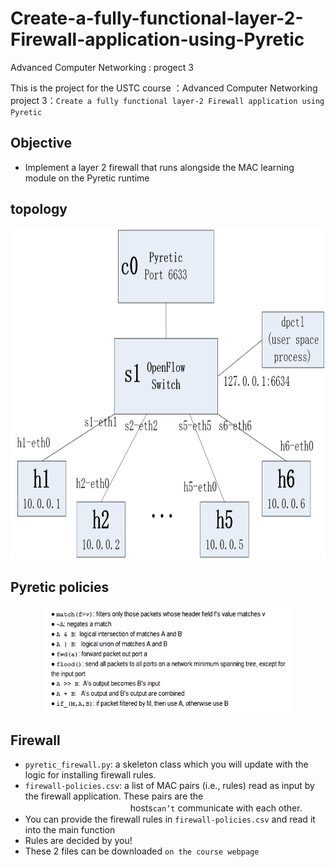 # Create-a-fully-functional-layer-2-Firewall-application-using-Pyretic
Advanced Computer Networking : progect 3

This is the project for the USTC course ：Advanced Computer Networking  
project 3：`Create a fully functional layer-2 Firewall application using Pyretic`

## Objective
  * Implement a layer 2 firewall that runs alongside the MAC learning module on the Pyretic runtime

## topology
<div align=center>
    <img width="759" height="530" src="https://github.com/fox6666/Create-a-fully-functional-layer-2-Firewall-application-using-Pyretic/blob/master/images/network.png"       "网络拓扑图"/>
</div>

## Pyretic policies
 <div align=center>
    <img width="400" height="170" src="https://github.com/fox6666/Create-a-fully-functional-layer-2-Firewall-application-using-Pyretic/blob/master/images/policies.jpg"       "policies"/>
</div>
  
## Firewall
 * `pyretic_firewall.py`: a skeleton class which you will update with the logic for installing firewall rules.
 * `firewall-policies.csv`:  a list of MAC pairs (i.e., rules) read as input by the firewall application. These pairs are the 
 　　　　　　　　　　　　hosts`can’t` communicate with each other.
 * You can provide the firewall rules in `firewall-policies.csv` and read it into the main function
 * Rules are decided by you!
 * These 2 files can be downloaded `on the course webpage`


